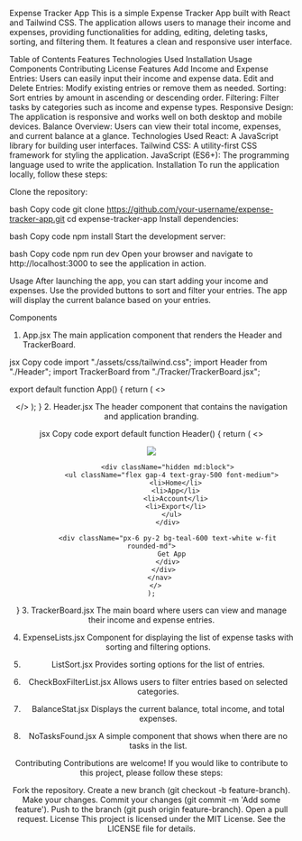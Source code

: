 Expense Tracker App
This is a simple Expense Tracker App built with React and Tailwind CSS. The application allows users to manage their income and expenses, providing functionalities for adding, editing, deleting tasks, sorting, and filtering them. It features a clean and responsive user interface.

Table of Contents
Features
Technologies Used
Installation
Usage
Components
Contributing
License
Features
Add Income and Expense Entries: Users can easily input their income and expense data.
Edit and Delete Entries: Modify existing entries or remove them as needed.
Sorting: Sort entries by amount in ascending or descending order.
Filtering: Filter tasks by categories such as income and expense types.
Responsive Design: The application is responsive and works well on both desktop and mobile devices.
Balance Overview: Users can view their total income, expenses, and current balance at a glance.
Technologies Used
React: A JavaScript library for building user interfaces.
Tailwind CSS: A utility-first CSS framework for styling the application.
JavaScript (ES6+): The programming language used to write the application.
Installation
To run the application locally, follow these steps:

Clone the repository:

bash
Copy code
git clone https://github.com/your-username/expense-tracker-app.git
cd expense-tracker-app
Install dependencies:

bash
Copy code
npm install
Start the development server:

bash
Copy code
npm run dev
Open your browser and navigate to http://localhost:3000 to see the application in action.

Usage
After launching the app, you can start adding your income and expenses. Use the provided buttons to sort and filter your entries. The app will display the current balance based on your entries.

Components
1. App.jsx
The main application component that renders the Header and TrackerBoard.

jsx
Copy code
import "./assets/css/tailwind.css";
import Header from "./Header";
import TrackerBoard from "./Tracker/TrackerBoard.jsx";

export default function App() {
  return (
    <>
      <Header />
      <TrackerBoard />
    </>
  );
}
2. Header.jsx
The header component that contains the navigation and application branding.

jsx
Copy code
export default function Header() {
    return (
      <>
        <nav>
          <div className="flex max-w-7xl items-center bg-[#F9FAFB] w-full justify-between py-1 mt-2 border px-4 rounded-md mx-auto">
            <div>
              <img src="/image/favicon.svg" className="h-14" />
            </div>
  
            <div className="hidden md:block">
              <ul className="flex gap-4 text-gray-500 font-medium">
                <li>Home</li>
                <li>App</li>
                <li>Account</li>
                <li>Export</li>
              </ul>
            </div>
  
            <div className="px-6 py-2 bg-teal-600 text-white w-fit rounded-md">
              Get App
            </div>
          </div>
        </nav>
      </>
    );
}
3. TrackerBoard.jsx
The main board where users can view and manage their income and expense entries.

4. ExpenseLists.jsx
Component for displaying the list of expense tasks with sorting and filtering options.

5. ListSort.jsx
Provides sorting options for the list of entries.

6. CheckBoxFilterList.jsx
Allows users to filter entries based on selected categories.

7. BalanceStat.jsx
Displays the current balance, total income, and total expenses.

8. NoTasksFound.jsx
A simple component that shows when there are no tasks in the list.

Contributing
Contributions are welcome! If you would like to contribute to this project, please follow these steps:

Fork the repository.
Create a new branch (git checkout -b feature-branch).
Make your changes.
Commit your changes (git commit -m 'Add some feature').
Push to the branch (git push origin feature-branch).
Open a pull request.
License
This project is licensed under the MIT License. See the LICENSE file for details.
